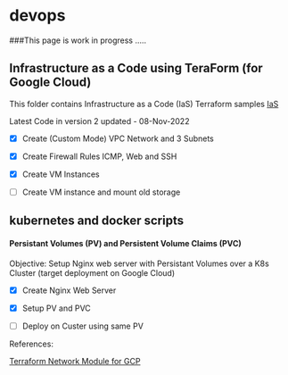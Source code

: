 # devops
###This page is work in progress .....

## Infrastructure as a Code using TeraForm (for Google Cloud)
This folder contains Infrastructure as a Code  (IaS) Terraform samples
[IaS](https://github.com/naumanyousuf/devops/tree/main/IaC)

Latest Code in version 2
updated - 08-Nov-2022

- [x] Create (Custom Mode) VPC Network and 3 Subnets
- [x] Create Firewall Rules ICMP, Web and SSH
- [x] Create VM Instances 
- [ ] Create VM instance and mount old storage


## kubernetes and docker scripts

#### Persistant Volumes (PV) and Persistent Volume Claims (PVC)
Objective: Setup Nginx web server with Persistant Volumes over a K8s Cluster (target deployment on Google Cloud)


- [x] Create Nginx Web Server
- [x] Setup PV and PVC
- [ ] Deploy on Custer using same PV



References:

[Terraform Network Module for GCP](https://github.com/terraform-google-modules/terraform-google-network)
